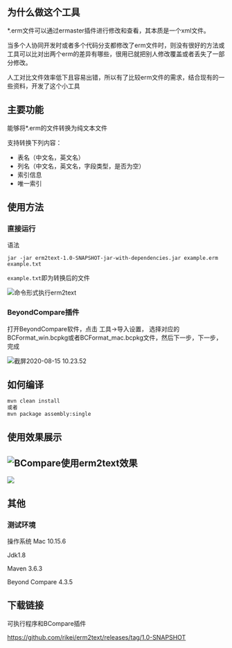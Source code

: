 ## 为什么做这个工具

*.erm文件可以通过ermaster插件进行修改和查看，其本质是一个xml文件。

当多个人协同开发时或者多个代码分支都修改了erm文件时，则没有很好的方法或工具可以比对出两个erm的差异有哪些，很用已就把别人修改覆盖或者丢失了一部分修改。

人工对比文件效率低下且容易出错，所以有了比较erm文件的需求，结合现有的一些资料，开发了这个小工具

## 主要功能

能够将*.erm的文件转换为纯文本文件

支持转换下列内容：

- 表名（中文名，英文名）
- 列名（中文名，英文名，字段类型，是否为空）
- 索引信息
- 唯一索引

## 使用方法

### 直接运行

语法

```
jar -jar erm2text-1.0-SNAPSHOT-jar-with-dependencies.jar example.erm  example.txt
```

`example.txt`即为转换后的文件

![命令形式执行erm2text](https://img.zaqla.com/2020/08/15/8b5691e2ed441.png)

### BeyondCompare插件

打开BeyondCompare软件，点击 工具->导入设置， 选择对应的BCFormat_win.bcpkg或者BCFormat_mac.bcpkg文件，然后下一步，下一步，完成

![截屏2020-08-15 10.23.52](https://img.zaqla.com/2020/08/15/6e017a4668dab.png)



## 如何编译

```bash
mvn clean install
或者
mvn package assembly:single
```



## 使用效果展示

## ![BCompare使用erm2text效果](https://img.zaqla.com/2020/08/15/2b6513c3154f5.png)



![](https://img.zaqla.com/2020/08/15/9e7298fa917b4.png)

## 其他

### 测试环境

操作系统 Mac 10.15.6

Jdk1.8

Maven 3.6.3

Beyond Compare 4.3.5



## 下载链接

可执行程序和BCompare插件

https://github.com/rikei/erm2text/releases/tag/1.0-SNAPSHOT